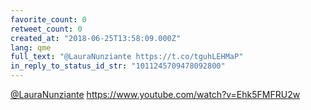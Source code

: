 ```yaml
---
favorite_count: 0
retweet_count: 0
created_at: "2018-06-25T13:58:09.000Z"
lang: qme
full_text: "@LauraNunziante https://t.co/tguhLEHMaP"
in_reply_to_status_id_str: "1011245709478092800"
---
```


[@LauraNunziante](https://twitter.com/LauraNunziante)
<https://www.youtube.com/watch?v=Ehk5FMFRU2w>
